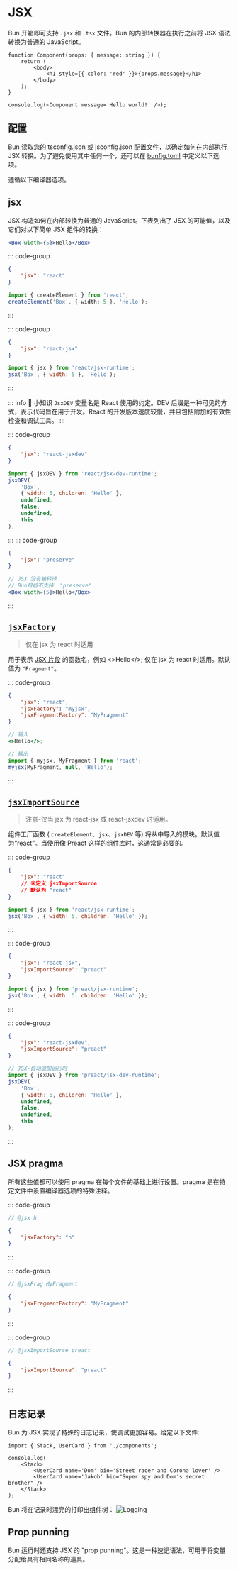 # JSX

Bun 开箱即可支持 `.jsx` 和 `.tsx` 文件。Bun 的内部转换器在执行之前将 JSX 语法转换为普通的 JavaScript。

```tsx
function Component(props: { message: string }) {
	return (
		<body>
			<h1 style={{ color: 'red' }}>{props.message}</h1>
		</body>
	);
}

console.log(<Component message='Hello world!' />);
```

## 配置

Bun 读取您的 tsconfig.json 或 jsconfig.json 配置文件，以确定如何在内部执行 JSX 转换。为了避免使用其中任何一个，还可以在 [bunfig.toml](/docs/runtime/bunfig) 中定义以下选项。

遵循以下编译器选项。

## jsx

JSX 构造如何在内部转换为普通的 JavaScript。下表列出了 JSX 的可能值，以及它们对以下简单 JSX 组件的转换：

```jsx
<Box width={5}>Hello</Box>
```

::: code-group

```json [react]
{
	"jsx": "react"
}
```

```ts [输出]
import { createElement } from 'react';
createElement('Box', { width: 5 }, 'Hello');
```

:::

::: code-group

```json [react-jsx]
{
	"jsx": "react-jsx"
}
```

```jsx [输出]
import { jsx } from 'react/jsx-runtime';
jsx('Box', { width: 5 }, 'Hello');
```

:::

::: info 📌 小知识
`JsxDEV` 变量名是 React 使用的约定。DEV 后缀是一种可见的方式，表示代码旨在用于开发。React 的开发版本速度较慢，并且包括附加的有效性检查和调试工具。
:::

::: code-group

```json [react-jsxdev]
{
	"jsx": "react-jsxdev"
}
```

```jsx [输出]
import { jsxDEV } from 'react/jsx-dev-runtime';
jsxDEV(
	'Box',
	{ width: 5, children: 'Hello' },
	undefined,
	false,
	undefined,
	this
);
```

:::
::: code-group

```json [react]
{
	"jsx": "preserve"
}
```

```jsx [preserve]
// JSX 没有被转译
// Bun目前不支持  "preserve"
<Box width={5}>Hello</Box>
```

:::

## [`jsxFactory`](https://www.typescriptlang.org/tsconfig#jsxFactory)

> 仅在 jsx 为 react 时适用

用于表示 [JSX 片段](https://react.dev/reference/react/Fragment) 的函数名，例如 <>Hello</>; 仅在 jsx 为 react 时适用。默认值为 `"Fragment"`。

::: code-group

```json [react]
{
	"jsx": "react",
	"jsxFactory": "myjsx",
	"jsxFragmentFactory": "MyFragment"
}
```

```jsx
// 输入
<>Hello</>;

// 输出
import { myjsx, MyFragment } from 'react';
myjsx(MyFragment, null, 'Hello');
```

:::

## [`jsxImportSource`](https://www.typescriptlang.org/tsconfig#jsxImportSource)

> 注意-仅当 jsx 为 react-jsx 或 react-jsxdev 时适用。

组件工厂函数 ( `createElement`、`jsx`、`jsxDEV` 等) 将从中导入的模块。默认值为“react”。当使用像 Preact 这样的组件库时，这通常是必要的。

::: code-group

```json [react]
{
	"jsx": "react"
	// 未定义 jsxImportSource
	// 默认为 "react"
}
```

```jsx
import { jsx } from 'react/jsx-runtime';
jsx('Box', { width: 5, children: 'Hello' });
```

:::

::: code-group

```json [react-jsx]
{
	"jsx": "react-jsx",
	"jsxImportSource": "preact"
}
```

```jsx
import { jsx } from 'preact/jsx-runtime';
jsx('Box', { width: 5, children: 'Hello' });
```

:::

::: code-group

```json [react-jsxdev]
{
	"jsx": "react-jsxdev",
	"jsxImportSource": "preact"
}
```

```jsx
// JSX-自动追加运行时
import { jsxDEV } from 'preact/jsx-dev-runtime';
jsxDEV(
	'Box',
	{ width: 5, children: 'Hello' },
	undefined,
	false,
	undefined,
	this
);
```

:::

## JSX pragma

所有这些值都可以使用 pragma 在每个文件的基础上进行设置。pragma 是在特定文件中设置编译器选项的特殊注释。

::: code-group

```jsx
// @jsx h
```

```json
{
	"jsxFactory": "h"
}
```

:::

::: code-group

```jsx
// @jsxFrag MyFragment
```

```json
{
	"jsxFragmentFactory": "MyFragment"
}
```

:::

::: code-group

```jsx
// @jsxImportSource preact
```

```json
{
	"jsxImportSource": "preact"
}
```

:::

## 日志记录

Bun 为 JSX 实现了特殊的日志记录，使调试更加容易。给定以下文件:

```tsx
import { Stack, UserCard } from './components';

console.log(
	<Stack>
		<UserCard name='Dom' bio='Street racer and Corona lover' />
		<UserCard name='Jakob' bio="Super spy and Dom's secret brother" />
	</Stack>
);
```

Bun 将在记录时漂亮的打印出组件树：
![Logging](../../public/Logging.png)

## Prop punning

Bun 运行时还支持 JSX 的 "prop punning"。这是一种速记语法，可用于将变量分配给具有相同名称的道具。
